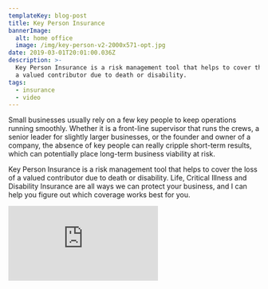 ```yaml
---
templateKey: blog-post
title: Key Person Insurance
bannerImage:
  alt: home office
  image: /img/key-person-v2-2000x571-opt.jpg
date: 2019-03-01T20:01:00.036Z
description: >-
  Key Person Insurance is a risk management tool that helps to cover the loss of
  a valued contributor due to death or disability.
tags:
  - insurance
  - video
---
```

Small businesses usually rely on a few key people to keep operations running smoothly. Whether it is a front-line supervisor that runs the crews, a senior leader for slightly larger businesses, or the founder and owner of a company, the absence of key people can really cripple short-term results, which can potentially place long-term business viability at risk.

Key Person Insurance is a risk management tool that helps to cover the loss of a valued contributor due to death or disability. Life, Critical Illness and Disability Insurance are all ways we can protect your business, and I can help you figure out which coverage works best for you.

<iframe class="FlexEmbed-content" src="https://player.vimeo.com/video/214870070" allowfullscreen="" frameborder="0"></iframe>
